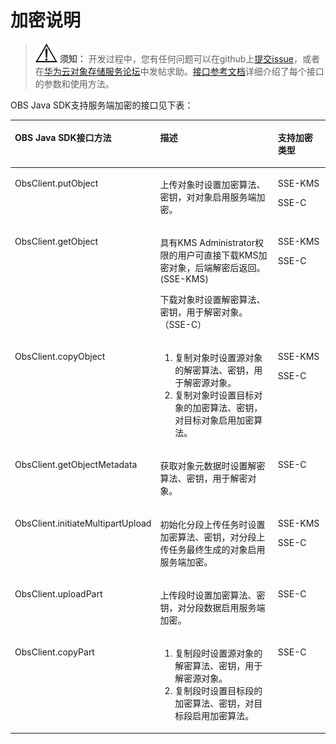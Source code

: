 # 加密说明<a name="obs_21_1902"></a>

>![](public_sys-resources/icon-notice.gif) **须知：** 
>开发过程中，您有任何问题可以在github上[提交issue](https://github.com/huaweicloud/huaweicloud-sdk-java-obs/issues)，或者在[华为云对象存储服务论坛](https://bbs.huaweicloud.com/forum/forum-620-1.html)中发帖求助。[接口参考文档](https://obssdk.obs.cn-north-1.myhuaweicloud.com/apidoc/cn/java/index.html)详细介绍了每个接口的参数和使用方法。

OBS Java SDK支持服务端加密的接口见下表：

<a name="table4429922161918"></a>
<table><thead align="left"><tr id="row144291522141920"><th class="cellrowborder" valign="top" width="33.33333333333333%" id="mcps1.1.4.1.1"><p id="p4429182291910"><a name="p4429182291910"></a><a name="p4429182291910"></a><strong id="b68012317205"><a name="b68012317205"></a><a name="b68012317205"></a>OBS Java SDK接口方法</strong></p>
</th>
<th class="cellrowborder" valign="top" width="46.54465446544654%" id="mcps1.1.4.1.2"><p id="p743072213198"><a name="p743072213198"></a><a name="p743072213198"></a><strong id="b11892237203"><a name="b11892237203"></a><a name="b11892237203"></a>描述</strong></p>
</th>
<th class="cellrowborder" valign="top" width="20.122012201220123%" id="mcps1.1.4.1.3"><p id="p174301422111914"><a name="p174301422111914"></a><a name="p174301422111914"></a><strong id="b1590823152017"><a name="b1590823152017"></a><a name="b1590823152017"></a>支持加密类型</strong></p>
</th>
</tr>
</thead>
<tbody><tr id="row6430522171919"><td class="cellrowborder" valign="top" width="33.33333333333333%" headers="mcps1.1.4.1.1 "><p id="p1430142261914"><a name="p1430142261914"></a><a name="p1430142261914"></a>ObsClient.putObject</p>
</td>
<td class="cellrowborder" valign="top" width="46.54465446544654%" headers="mcps1.1.4.1.2 "><p id="p04301622101911"><a name="p04301622101911"></a><a name="p04301622101911"></a>上传对象时设置加密算法、密钥，对对象启用服务端加密。</p>
</td>
<td class="cellrowborder" valign="top" width="20.122012201220123%" headers="mcps1.1.4.1.3 "><p id="p14430192211912"><a name="p14430192211912"></a><a name="p14430192211912"></a>SSE-KMS</p>
<p id="p7332145616200"><a name="p7332145616200"></a><a name="p7332145616200"></a>SSE-C</p>
</td>
</tr>
<tr id="row8430182251919"><td class="cellrowborder" valign="top" width="33.33333333333333%" headers="mcps1.1.4.1.1 "><p id="p1543015224191"><a name="p1543015224191"></a><a name="p1543015224191"></a>ObsClient.getObject</p>
</td>
<td class="cellrowborder" valign="top" width="46.54465446544654%" headers="mcps1.1.4.1.2 "><p id="p1943062212197"><a name="p1943062212197"></a><a name="p1943062212197"></a>具有KMS Administrator权限的用户可直接下载KMS加密对象，后端解密后返回。(SSE-KMS)</p>
<p id="p155271618775"><a name="p155271618775"></a><a name="p155271618775"></a>下载对象时设置解密算法、密钥，用于解密对象。（SSE-C）</p>
</td>
<td class="cellrowborder" valign="top" width="20.122012201220123%" headers="mcps1.1.4.1.3 "><p id="p129561881079"><a name="p129561881079"></a><a name="p129561881079"></a>SSE-KMS</p>
<p id="p15430122211194"><a name="p15430122211194"></a><a name="p15430122211194"></a>SSE-C</p>
</td>
</tr>
<tr id="row20977731172619"><td class="cellrowborder" valign="top" width="33.33333333333333%" headers="mcps1.1.4.1.1 "><p id="p2062373416268"><a name="p2062373416268"></a><a name="p2062373416268"></a>ObsClient.copyObject</p>
</td>
<td class="cellrowborder" valign="top" width="46.54465446544654%" headers="mcps1.1.4.1.2 "><a name="ol162493414265"></a><a name="ol162493414265"></a><ol id="ol162493414265"><li>复制对象时设置源对象的解密算法、密钥，用于解密源对象。</li><li>复制对象时设置目标对象的加密算法、密钥，对目标对象启用加密算法。</li></ol>
</td>
<td class="cellrowborder" valign="top" width="20.122012201220123%" headers="mcps1.1.4.1.3 "><p id="p106271534122613"><a name="p106271534122613"></a><a name="p106271534122613"></a>SSE-KMS</p>
<p id="p362718343264"><a name="p362718343264"></a><a name="p362718343264"></a>SSE-C</p>
</td>
</tr>
<tr id="row12430132215192"><td class="cellrowborder" valign="top" width="33.33333333333333%" headers="mcps1.1.4.1.1 "><p id="p84301322171919"><a name="p84301322171919"></a><a name="p84301322171919"></a>ObsClient.getObjectMetadata</p>
</td>
<td class="cellrowborder" valign="top" width="46.54465446544654%" headers="mcps1.1.4.1.2 "><p id="p843012223197"><a name="p843012223197"></a><a name="p843012223197"></a>获取对象元数据时设置解密算法、密钥，用于解密对象。</p>
</td>
<td class="cellrowborder" valign="top" width="20.122012201220123%" headers="mcps1.1.4.1.3 "><p id="p9430102217199"><a name="p9430102217199"></a><a name="p9430102217199"></a>SSE-C</p>
</td>
</tr>
<tr id="row14430222191910"><td class="cellrowborder" valign="top" width="33.33333333333333%" headers="mcps1.1.4.1.1 "><p id="p17430192281910"><a name="p17430192281910"></a><a name="p17430192281910"></a>ObsClient.initiateMultipartUpload</p>
</td>
<td class="cellrowborder" valign="top" width="46.54465446544654%" headers="mcps1.1.4.1.2 "><p id="p8430322101914"><a name="p8430322101914"></a><a name="p8430322101914"></a>初始化分段上传任务时设置加密算法、密钥，对分段上传任务最终生成的对象启用服务端加密。</p>
</td>
<td class="cellrowborder" valign="top" width="20.122012201220123%" headers="mcps1.1.4.1.3 "><p id="p94511134289"><a name="p94511134289"></a><a name="p94511134289"></a>SSE-KMS</p>
<p id="p11451313202816"><a name="p11451313202816"></a><a name="p11451313202816"></a>SSE-C</p>
</td>
</tr>
<tr id="row16430102210199"><td class="cellrowborder" valign="top" width="33.33333333333333%" headers="mcps1.1.4.1.1 "><p id="p15430142281916"><a name="p15430142281916"></a><a name="p15430142281916"></a>ObsClient.uploadPart</p>
</td>
<td class="cellrowborder" valign="top" width="46.54465446544654%" headers="mcps1.1.4.1.2 "><p id="p104309228199"><a name="p104309228199"></a><a name="p104309228199"></a>上传段时设置加密算法、密钥，对分段数据启用服务端加密。</p>
</td>
<td class="cellrowborder" valign="top" width="20.122012201220123%" headers="mcps1.1.4.1.3 "><p id="p8430222131912"><a name="p8430222131912"></a><a name="p8430222131912"></a>SSE-C</p>
</td>
</tr>
<tr id="row339814506292"><td class="cellrowborder" valign="top" width="33.33333333333333%" headers="mcps1.1.4.1.1 "><p id="p1239815509294"><a name="p1239815509294"></a><a name="p1239815509294"></a>ObsClient.copyPart</p>
</td>
<td class="cellrowborder" valign="top" width="46.54465446544654%" headers="mcps1.1.4.1.2 "><a name="ol6517209309"></a><a name="ol6517209309"></a><ol id="ol6517209309"><li>复制段时设置源对象的解密算法、密钥，用于解密源对象。</li><li>复制段时设置目标段的加密算法、密钥，对目标段启用加密算法。</li></ol>
</td>
<td class="cellrowborder" valign="top" width="20.122012201220123%" headers="mcps1.1.4.1.3 "><p id="p63981850202919"><a name="p63981850202919"></a><a name="p63981850202919"></a>SSE-C</p>
</td>
</tr>
</tbody>
</table>


